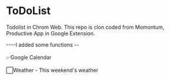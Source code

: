 # ToDoList
Todolist in Chrom Web.
This repo is clon coded from Momontum, Productive App in Google Extension.

----I added some functions -- <br></br>
✅Google Calendar <br></br>
⬜Weather - This weekend's weather




